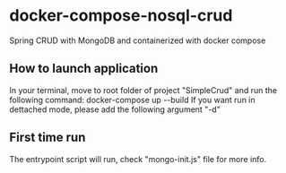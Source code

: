 # docker-compose-nosql-crud
Spring CRUD with MongoDB and containerized with docker compose

## How to launch application

In your terminal, move to root folder of project "SimpleCrud" and run the following command: docker-compose up --build
If you want run in dettached mode, please add the following argument "-d"

## First time run

The entrypoint script will run, check "mongo-init.js" file for more info.
